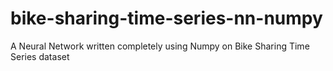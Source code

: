 # bike-sharing-time-series-nn-numpy
A Neural Network written completely using Numpy on Bike Sharing Time Series dataset
